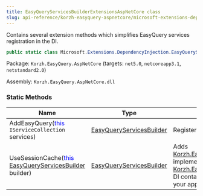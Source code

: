```yaml
---
title: EasyQueryServicesBuilderExtensionsAspNetCore class
slug: api-reference/korzh-easyquery-aspnetcore/microsoft-extensions-dependencyinjection-namespace/easyqueryservicesbuilderextensionsaspnetcore-class
---
```


Contains several extension methods which simplifies EasyQuery services registration in the DI.
```csharp
public static class Microsoft.Extensions.DependencyInjection.EasyQueryServicesBuilderExtensionsAspNetCore

```
Package: `Korzh.EasyQuery.AspNetCore` (targets: `net5.0`, `netcoreapp3.1`, `netstandard2.0`)

Assembly: `Korzh.EasyQuery.AspNetCore.dll`

### Static Methods

| Name | Type | Description | 
| --- | --- | --- | 
| AddEasyQuery(<span style='color: blue'>this</span> `IServiceCollection` services) | [EasyQueryServicesBuilder](//easyquery/docs/api-reference/korzh-easyquery/microsoft-extensions-dependencyinjection-namespace/easyqueryservicesbuilder-class) | Registers EasyQuery services in the DI container. | 
| UseSessionCache(<span style='color: blue'>this</span> [EasyQueryServicesBuilder](//easyquery/docs/api-reference/korzh-easyquery/microsoft-extensions-dependencyinjection-namespace/easyqueryservicesbuilder-class) builder) | [EasyQueryServicesBuilder](//easyquery/docs/api-reference/korzh-easyquery/microsoft-extensions-dependencyinjection-namespace/easyqueryservicesbuilder-class) | Adds [Korzh.EasyQuery.Services.EqSessionCachingService](//easyquery/docs/api-reference/korzh-easyquery-aspnetcore/korzh-easyquery-services-namespace/eqsessioncachingservice-class) implementation of the [Korzh.EasyQuery.Services.IEqCachingService](//easyquery/docs/api-reference/korzh-easyquery/korzh-easyquery-services-namespace/ieqcachingservice-interface) to the DI container.  DO NOT forget to turn on session in your application |